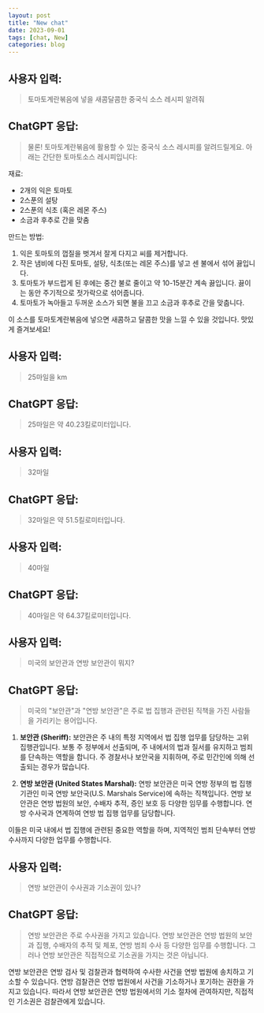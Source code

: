 ```yaml
---
layout: post
title: "New chat"
date: 2023-09-01
tags: [chat, New]
categories: blog
---
```


## 사용자 입력:
> 토마토계란볶음에 넣을 새콤달콤한 중국식 소스 레시피 알려줘

## ChatGPT 응답:
> 물론! 토마토계란볶음에 활용할 수 있는 중국식 소스 레시피를 알려드릴게요. 아래는 간단한 토마토소스 레시피입니다:

재료:
- 2개의 익은 토마토
- 2스푼의 설탕
- 2스푼의 식초 (혹은 레몬 주스)
- 소금과 후추로 간을 맞춤

만드는 방법:
1. 익은 토마토의 껍질을 벗겨서 잘게 다지고 씨를 제거합니다.
2. 작은 냄비에 다진 토마토, 설탕, 식초(또는 레몬 주스)를 넣고 센 불에서 섞어 끓입니다.
3. 토마토가 부드럽게 된 후에는 중간 불로 줄이고 약 10-15분간 계속 끓입니다. 끓이는 동안 주기적으로 젓가락으로 섞어줍니다.
4. 토마토가 녹아들고 두꺼운 소스가 되면 불을 끄고 소금과 후추로 간을 맞춥니다.

이 소스를 토마토계란볶음에 넣으면 새콤하고 달콤한 맛을 느낄 수 있을 것입니다. 맛있게 즐겨보세요!

## 사용자 입력:
> 25마일을 km

## ChatGPT 응답:
> 25마일은 약 40.23킬로미터입니다.

## 사용자 입력:
> 32마일

## ChatGPT 응답:
> 32마일은 약 51.5킬로미터입니다.

## 사용자 입력:
> 40마일

## ChatGPT 응답:
> 40마일은 약 64.37킬로미터입니다.

## 사용자 입력:
> 미국의 보안관과 연방 보안관이 뭐지?

## ChatGPT 응답:
> 미국의 "보안관"과 "연방 보안관"은 주로 법 집행과 관련된 직책을 가진 사람들을 가리키는 용어입니다.

1. **보안관 (Sheriff):** 보안관은 주 내의 특정 지역에서 법 집행 업무를 담당하는 고위 집행관입니다. 보통 주 정부에서 선출되며, 주 내에서의 법과 질서를 유지하고 범죄를 단속하는 역할을 합니다. 주 경찰서나 보안국을 지휘하며, 주로 민간인에 의해 선출되는 경우가 많습니다.

2. **연방 보안관 (United States Marshal):** 연방 보안관은 미국 연방 정부의 법 집행 기관인 미국 연방 보안국(U.S. Marshals Service)에 속하는 직책입니다. 연방 보안관은 연방 법원의 보안, 수배자 추적, 증인 보호 등 다양한 임무를 수행합니다. 연방 수사국과 연계하여 연방 법 집행 업무를 담당합니다.

이들은 미국 내에서 법 집행에 관련된 중요한 역할을 하며, 지역적인 범죄 단속부터 연방 수사까지 다양한 업무를 수행합니다.

## 사용자 입력:
> 연방 보안관이 수사권과 기소권이 있나?

## ChatGPT 응답:
> 연방 보안관은 주로 수사권을 가지고 있습니다. 연방 보안관은 연방 법원의 보안과 집행, 수배자의 추적 및 체포, 연방 범죄 수사 등 다양한 임무를 수행합니다. 그러나 연방 보안관은 직접적으로 기소권을 가지는 것은 아닙니다.

연방 보안관은 연방 검사 및 검찰관과 협력하여 수사한 사건을 연방 법원에 송치하고 기소할 수 있습니다. 연방 검찰관은 연방 법원에서 사건을 기소하거나 포기하는 권한을 가지고 있습니다. 따라서 연방 보안관은 연방 법원에서의 기소 절차에 관여하지만, 직접적인 기소권은 검찰관에게 있습니다.

